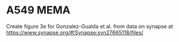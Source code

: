 # A549 MEMA
Create figure 3e for Gonzalez-Gualda et al. from data on synapse at https://www.synapse.org/#!Synapse:syn27665118/files/

